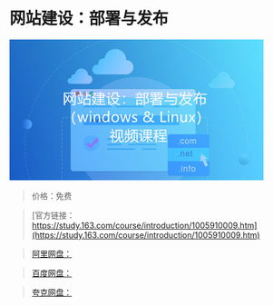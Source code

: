 # 网站建设：部署与发布

![img](../../../assets/study163/free/ef5475f0-bbcb-46fc-aa05-1a18cc1a5bcb.jpg)

> 价格：免费

> [官方链接：https://study.163.com/course/introduction/1005910009.htm](https://study.163.com/course/introduction/1005910009.htm)

> [阿里网盘：]()

> [百度网盘：]()

> [夸克网盘：]()
